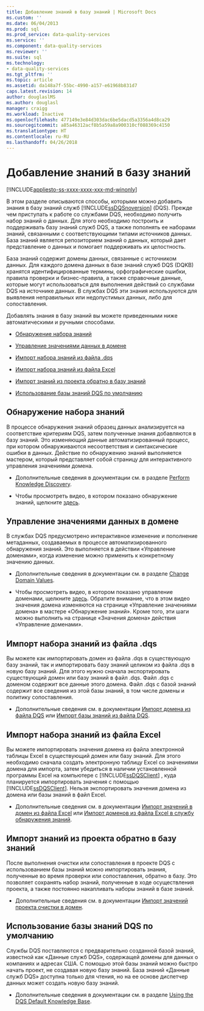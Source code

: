 ```yaml
---
title: Добавление знаний в базу знаний | Microsoft Docs
ms.custom: ''
ms.date: 06/04/2013
ms.prod: sql
ms.prod_service: data-quality-services
ms.service: ''
ms.component: data-quality-services
ms.reviewer: ''
ms.suite: sql
ms.technology:
- data-quality-services
ms.tgt_pltfrm: ''
ms.topic: article
ms.assetid: da148a7f-55bc-4990-a157-e61968b831d7
caps.latest.revision: 14
author: douglaslMS
ms.author: douglasl
manager: craigg
ms.workload: Inactive
ms.openlocfilehash: 477149e3e84d303dac6be5dacd5a3356a4d8ca29
ms.sourcegitcommit: a85a46312acf8b5a59a8a900310cf088369c4150
ms.translationtype: HT
ms.contentlocale: ru-RU
ms.lasthandoff: 04/26/2018
---
```

# <a name="adding-knowledge-to-a-knowledge-base"></a>Добавление знаний в базу знаний

[!INCLUDE[appliesto-ss-xxxx-xxxx-xxx-md-winonly](../includes/appliesto-ss-xxxx-xxxx-xxx-md-winonly.md)]

  В этом разделе описываются способы, которыми можно добавить знания в базу знаний служб [!INCLUDE[ssDQSnoversion](../includes/ssdqsnoversion-md.md)] (DQS). Прежде чем приступать к работе со службами DQS, необходимо получить набор знаний о данных. Для этого необходимо построить и поддерживать базу знаний служб DQS, а также пополнять ее наборами знаний, связанными с соответствующими типами источников данных. База знаний является репозиторием знаний о данных, который дает представление о данных и помогает поддерживать их целостность.  
  
 База знаний содержит домены данных, связанные с источником данных. Для каждого домена данных в базе знаний служб DQS (DQKB) хранятся идентифицированные термины, орфографические ошибки, правила проверки и бизнес-правила, а также справочные данные, которые могут использоваться для выполнения действий со службами DQS на источнике данных. В службах DQS эти знания используются для выявления неправильных или недопустимых данных, либо для сопоставления.  
  
 Добавлять знания в базу знаний вы можете приведенными ниже автоматическими и ручными способами.  
  
-   [Обнаружение набора знаний](#Discovery)  
  
-   [Управление значениями данных в домене](#ManageDomain)  
  
-   [Импорт набора знаний из файла .dqs](#DQSFile)  
  
-   [Импорт набора знаний из файла Excel](#Excel)  
  
-   [Импорт знаний из проекта обратно в базу знаний](#Project)  
  
-   [Использование базы знаний DQS по умолчанию](#Default)  
  
##  <a name="Discovery"></a> Обнаружение набора знаний  
 В процессе обнаружения знаний образец данных анализируется на соответствие критериям DQS, затем полученные знания добавляются в базу знаний. Это изменяющий данные автоматизированный процесс, при котором обнаруживаются несоответствия и синтаксические ошибки в данных. Действие по обнаружению знаний выполняется мастером, который представляет собой страницу для интерактивного управления значениями домена.  
  
-   Дополнительные сведения в документации см. в разделе [Perform Knowledge Discovery](../data-quality-services/perform-knowledge-discovery.md).  
  
-   Чтобы просмотреть видео, в котором показано обнаружение знаний, щелкните [здесь](http://msdn.microsoft.com/sqlserver/hh323825.aspx).  
  
##  <a name="ManageDomain"></a> Управление значениями данных в домене  
 В службах DQS предусмотрено интерактивное изменение и пополнение метаданных, создаваемых в процессе автоматизированного обнаружения знаний. Это выполняется в действии «Управление доменами», когда изменение можно применить к конкретному значению данных.  
  
-   Дополнительные сведения в документации см. в разделе [Change Domain Values](../data-quality-services/change-domain-values.md).  
  
-   Чтобы просмотреть видео, в котором показано управление доменами, щелкните [здесь](http://msdn.microsoft.com/sqlserver/hh323825.aspx). Обратите внимание, что в этом видео значения домена изменяются на странице «Управление значениями домена» в мастере «Обнаружение знаний». Кроме того, эти шаги можно выполнить на странице «Значения домена» действия «Управление доменами».  
  
##  <a name="DQSFile"></a> Импорт набора знаний из файла .dqs  
 Вы можете как импортировать домен из файла .dqs в существующую базу знаний, так и импортировать базу знаний целиком из файла .dqs в новую базу знаний. Для этого нужно сначала экспортировать существующий домен или базу знаний в файл .dqs. Файл .dqs с доменом содержит все данные этого домена. Файл .dqs с базой знаний содержит все сведения из этой базы знаний, в том числе домены и политику сопоставления.  
  
-   Дополнительные сведения см. в документации [Импорт домена из файла DQS](../data-quality-services/import-a-domain-from-a-dqs-file.md) или [Импорт базы знаний из файла DQS](../data-quality-services/import-a-knowledge-base-from-a-dqs-file.md).  
  
##  <a name="Excel"></a> Импорт набора знаний из файла Excel  
 Вы можете импортировать значения домена из файла электронной таблицы Excel в существующий домен или базу знаний. Для этого необходимо сначала создать электронную таблицу Excel со значениями домена для импорта, затем убедиться в наличии установленной программы Excel на компьютере с [!INCLUDE[ssDQSClient](../includes/ssdqsclient-md.md)] , куда планируется импортировать значения с помощью [!INCLUDE[ssDQSClient](../includes/ssdqsclient-md.md)]. Нельзя экспортировать значения домена из домена или базы знаний в файл Excel.  
  
-   Дополнительные сведения см. в документации [Импорт значений в домен из файла Excel](../data-quality-services/import-values-from-an-excel-file-into-a-domain.md) или [Импорт доменов из файла Excel в службу обнаружения знаний](../data-quality-services/import-domains-from-an-excel-file-in-knowledge-discovery.md).  
  
##  <a name="Project"></a> Импорт знаний из проекта обратно в базу знаний  
 После выполнения очистки или сопоставления в проекте DQS с использованием базы знаний можно импортировать знания, полученные во время проверки или сопоставления, обратно в базу. Это позволяет сохранять набор знаний, полученные в ходе осуществления проекта, а также постоянно накапливать наборы знаний в базе знаний.  
  
-   Дополнительные сведения см. в документации [Импорт значений проекта очистки в домен](../data-quality-services/import-cleansing-project-values-into-a-domain.md).  
  
##  <a name="Default"></a> Использование базы знаний DQS по умолчанию  
 Службы DQS поставляются с предварительно созданной базой знаний, известной как «Данные служб DQS», содержащей домены для данных о компаниях и адресах США. С помощью этой базы знаний можно быстро начать проект, не создавая новую базу знаний. База знаний «Данные служб DQS» доступна только для чтения, но на ее основе диспетчер данных может создать новую базу знаний.  
  
-   Дополнительные сведения в документации см. в разделе [Using the DQS Default Knowledge Base](../data-quality-services/using-the-dqs-default-knowledge-base.md).  
  
  
